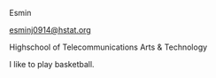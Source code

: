 Esmin 

esminj0914@hstat.org 

Highschool of Telecommunications Arts & Technology 

I like to play basketball. 
